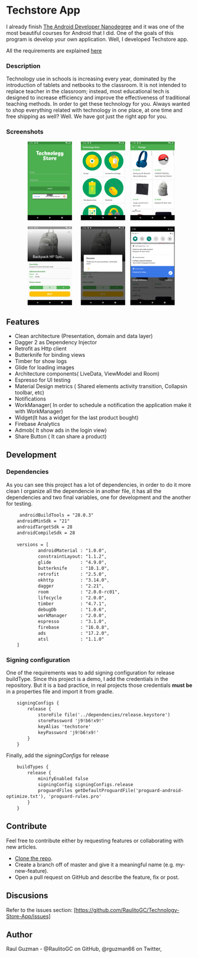 # Techstore App

I already finish [The Android Developer Nanodegree](https://www.udacity.com/course/android-developer-nanodegree-by-google--nd801)
and it was one of the most beautiful courses for Android that I did. One of the goals of this program is develop
your own application. Well, I developed Techstore app.

All the requirements are explained [here](requeriments/techstore_requirements.pdf)

### Description
Technology use in schools is increasing every year, dominated by the introduction of tablets and netbooks to the classroom. 
It is not intended to replace teacher in the classroom; instead, most educational tech is designed to increase efficiency and improve the effectiveness of traditional teaching methods. 
In order to get these technology for you. Always wanted to shop everything related with technology in one place, at one time and free shipping as well? Well. 
We have got just the right app for you.

### Screenshots

<p align="center">
    <img src="images/login.png" alt="login" width="120px" hspace="10"/>  
    <img src="images/categories.png" alt="categories" width="120px"hspace="10"/>
    <img src="images/products.png" alt="login" width="120px"/>   
</p>
<p align="center">
    <img src="images/detail.png" alt="login" width="120px" hspace="10"/>
    <img src="images/success_buy.png" alt="login" width="120px" hspace="10"/>
    <img src="images/notification.png" alt="login" width="120px"/>   
</p>

## Features

   * Clean architecture (Presentation, domain and data layer)
   * Dagger 2 as Dependency Injector
   * Retrofit as Http client
   * Butterknife for binding views
   * Timber for show logs
   * Glide for loading images
   * Architecture components( LiveData, ViewModel and Room)
   * Espresso for UI testing
   * Material Design metrics ( Shared elements activity transition, Collapsin toolbar, etc) 
   * Notifications
   * WorkManager( In order to schedule a notification the application make it with WorkManager)
   * Widget(It has a widget for the last product bought)
   * Firebase Analytics
   * Admob( It show ads in the login view)
   * Share Button ( It can share a product)
   
   
## Development

### Dependencies

As you can see this project has a lot of dependencies, in order to do it more clean I organize all
the dependencie in another file, it has all the dependencies and two final variables, 
one for development and the another for testing.

```
     androidBuildTools = "28.0.3"
    androidMinSdk = "21"
    androidTargetSdk = 28
    androidCompileSdk = 28

    versions = [
            androidMaterial : "1.0.0",
            constraintLayout: "1.1.2",
            glide           : "4.9.0",
            butterknife     : "10.1.0",
            retrofit        : "2.5.0",
            okhttp          : "3.14.0",
            dagger          : "2.21",
            room            : "2.0.0-rc01",
            lifecycle       : "2.0.0",
            timber          : "4.7.1",
            debugDb         : "1.0.6",
            workManager     : "2.0.0",
            espresso        : "3.1.0",
            firebase        : "16.0.8",
            ads             : "17.2.0",
            atsl            : "1.1.0"
    ]
```
### Signing configuration
One of the requirements was to add signing configuration for release buildType.
Since this project is a demo, I add the credentials in the repository. But it is a bad practice, in real projects
those credentials **must be** in a properties file and import it from gradle.
```
    signingConfigs {
        release {
            storeFile file('../dependencies/release.keystore')
            storePassword 'j9!b6!x9!'
            keyAlias 'techstore'
            keyPassword 'j9!b6!x9!'
        }
    }
```
Finally, add the _signingConfigs_ for release
```
    buildTypes {
        release {
            minifyEnabled false
            signingConfig signingConfigs.release
            proguardFiles getDefaultProguardFile('proguard-android-optimize.txt'), 'proguard-rules.pro'
        }
    }
```
## Contribute

Feel free to contribute either by requesting features or collaborating with new articles.

* [Clone the repo](https://github.com/RaulitoGC/Technology-Store-App).
* Create a branch off of master and give it a meaningful name (e.g. my-new-feature).
* Open a pull request on GitHub and describe the feature, fix or post.

## Discusions
Refer to the issues section: [https://github.com/RaulitoGC/Technology-Store-App/issues]
   
## Author
Raul Guzman - @RaulitoGC on GitHub, @rguzman66 on Twitter, 

